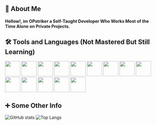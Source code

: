 

## 🚀 About Me
#### Hellow!, im OPstriker a Self-Taught Developer Who Works Most of the Time Alone on Private Projects.


## 🛠 Tools and Languages (Not Mastered But Still Learning)
<div>
  <img src="https://cdn.jsdelivr.net/gh/devicons/devicon/icons/c/c-original.svg" width="50" height="50"/>
  <img src="https://cdn.jsdelivr.net/gh/devicons/devicon/icons/cplusplus/cplusplus-original.svg" width="50" height="50"/>
  <img src="https://cdn.jsdelivr.net/gh/devicons/devicon/icons/vscode/vscode-original.svg" width="50" height="50"/>
  <img src="https://cdn.jsdelivr.net/gh/devicons/devicon/icons/css3/css3-original.svg" width="50" height="50"/>
  <img src="https://cdn.jsdelivr.net/gh/devicons/devicon/icons/python/python-original.svg" width="50" height="50"/>
  <img src="https://cdn.jsdelivr.net/gh/devicons/devicon/icons/html5/html5-original.svg" width="50" height="50"/>
  <img src="https://cdn.jsdelivr.net/gh/devicons/devicon/icons/azure/azure-original.svg" width="50" height="50"/>
  <img src="https://cdn.jsdelivr.net/gh/devicons/devicon/icons/bash/bash-original.svg" width="50" height="50"/>
  <img src="https://cdn.jsdelivr.net/gh/devicons/devicon/icons/ubuntu/ubuntu-plain.svg" width="50" height="50"/>
  <img src="https://cdn.jsdelivr.net/gh/devicons/devicon/icons/nodejs/nodejs-original.svg" width="50" height="50"/>
  <img src="https://cdn.jsdelivr.net/gh/devicons/devicon/icons/qt/qt-original.svg" width="50" height="50"/>
  <img src="https://cdn.jsdelivr.net/gh/devicons/devicon/icons/visualstudio/visualstudio-plain.svg" width="50" height="50"/>
   <img src="https://cdn.jsdelivr.net/gh/devicons/devicon/icons/linux/linux-original.svg" width="50" height="50"/>
  <img src="https://cdn.jsdelivr.net/gh/devicons/devicon/icons/raspberrypi/raspberrypi-original.svg" width="50" height="50"/>
</div>

## ➕ Some Other Info
![GitHub stats](https://github-readme-stats.vercel.app/api?username=OPstriker&show_icons=true&theme=tokyonight)
![Top Langs](https://github-readme-stats.vercel.app/api/top-langs/?username=OPstriker&theme=tokyonight)






